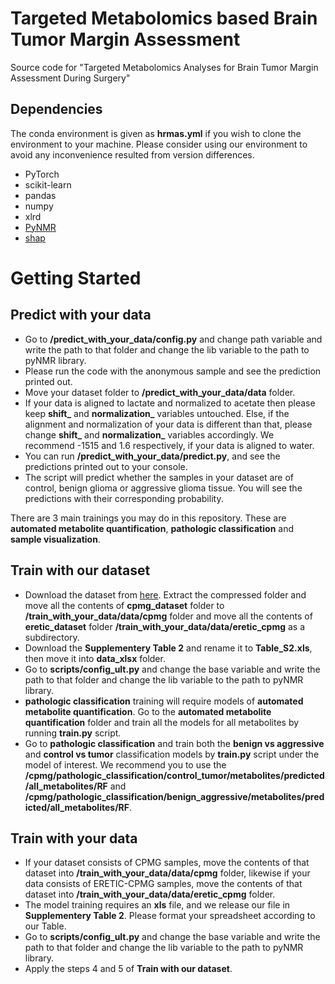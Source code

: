 # Targeted Metabolomics based Brain Tumor Margin Assessment

Source code for "Targeted Metabolomics Analyses for Brain Tumor Margin Assessment During Surgery"

## Dependencies 
The conda environment is given as **hrmas.yml** if you wish to clone the environment to your machine. Please consider using our environment to avoid any inconvenience resulted from version differences.
- PyTorch
- scikit-learn
- pandas
- numpy
- xlrd
- [PyNMR](https://github.com/bennomeier/pyNMR)
- [shap](https://github.com/slundberg/shap)

# Getting Started 
## Predict with your data
 - Go to **/predict_with_your_data/config.py** and change path variable and write the path to that folder and change the lib variable to the path to pyNMR library.
 - Please run the code with the anonymous sample and see the prediction printed out.
 - Move your dataset folder to **/predict_with_your_data/data** folder.
 - If your data is aligned to lactate and normalized to acetate then please keep **shift_** and **normalization_** variables untouched. Else, if the alignment and normalization of your data is different than that, please change **shift_** and **normalization_** variables accordingly. We recommend -1515 and 1.6 respectively, if your data is aligned to water.
 - You can run **/predict_with_your_data/predict.py**, and see the predictions printed out to your console.
 - The script will predict whether the samples in your dataset are of control, benign glioma or aggressive glioma tissue. You will see the predictions with their corresponding probability.


There are 3 main trainings you may do in this repository. These are **automated metabolite quantification**, **pathologic classification** and **sample visualization**.

## Train with our dataset
 - Download the dataset from [here](https://zenodo.org/record/5774947). Extract the compressed folder and move all the contents of **cpmg_dataset** folder to **/train_with_your_data/data/cpmg** folder and move all the contents of **eretic_dataset** folder **/train_with_your_data/data/eretic_cpmg** as a subdirectory.
 - Download the **Supplementery Table 2** and rename it to **Table_S2.xls**, then move it into **data_xlsx** folder.
 - Go to **scripts/config_ult.py** and change the base variable and write the path to that folder and change the lib variable to the path to pyNMR library.
 - **pathologic classification** training will require models of **automated metabolite quantification**. Go to the **automated metabolite quantification** folder and train all the models for all metabolites by running **train.py** script.
 - Go to **pathologic classification** and train both the **benign vs aggressive** and **control vs tumor** classification models by **train.py** script under the model of interest. We recommend you to use the **/cpmg/pathologic_classification/control_tumor/metabolites/predicted/all_metabolites/RF** and **/cpmg/pathologic_classification/benign_aggressive/metabolites/predicted/all_metabolites/RF**.


## Train with your data
 - If your dataset consists of CPMG samples, move the contents of that dataset into **/train_with_your_data/data/cpmg** folder, likewise if your data consists of ERETIC-CPMG samples, move the contents of that dataset into **/train_with_your_data/data/eretic_cpmg** folder.
 - The model training requires an **xls** file, and we release our file in **Supplementery Table 2**. Please format your spreadsheet according to our Table.
 - Go to **scripts/config_ult.py** and change the base variable and write the path to that folder and change the lib variable to the path to pyNMR library.
 - Apply the steps 4 and 5 of **Train with our dataset**.
 

 
